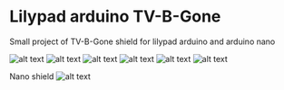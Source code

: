 # Lilypad arduino TV-B-Gone #

Small project of TV-B-Gone shield for lilypad arduino and arduino nano

![alt text](https://raw.github.com/useti/Lilypad-TVbGone/master/Images/i.png "Front view")
![alt text](https://raw.github.com/useti/Lilypad-TVbGone/master/Images/ii.png "Back view")
![alt text](https://raw.github.com/useti/Lilypad-TVbGone/master/Images/iii.jpeg "First prototype")
![alt text](https://raw.github.com/useti/Lilypad-TVbGone/master/Images/iv.png "LP-TV-B-GONE board v.1")
![alt text](https://raw.github.com/useti/Lilypad-TVbGone/master/Images/v.jpg "Assembly in progress")
![alt text](https://raw.github.com/useti/Lilypad-TVbGone/master/Images/vi.jpg "Final look")

Nano shield
![alt text](https://raw.github.com/useti/Lilypad-TVbGone/master/Images/ni.png "Front view")